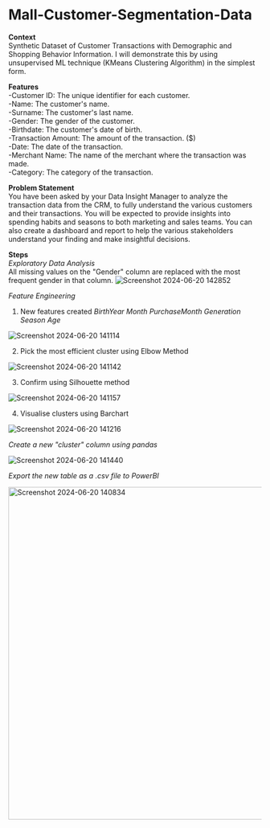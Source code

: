 # Mall-Customer-Segmentation-Data

**Context**
<br> Synthetic Dataset of Customer Transactions with Demographic and Shopping Behavior Information. I will demonstrate this by using unsupervised ML technique (KMeans Clustering Algorithm) in the simplest form.

**Features**
<br>-Customer ID: The unique identifier for each customer.
<br>-Name: The customer's name.
<br>-Surname: The customer's last name.
<br>-Gender: The gender of the customer.
<br>-Birthdate: The customer's date of birth.
<br>-Transaction Amount: The amount of the transaction. ($)
<br>-Date: The date of the transaction.
<br>-Merchant Name: The name of the merchant where the transaction was made.
<br>-Category: The category of the transaction.

**Problem Statement**
<br>You have been asked by your Data Insight Manager to analyze the transaction data from the CRM, to fully understand the various customers and their transactions. You will be expected to provide insights into spending habits and seasons to both marketing and sales teams. You can also create a dashboard and report to help the various stakeholders understand your finding and make insightful decisions.

**Steps**
<br>*Exploratory Data Analysis*
<br>All missing values on the "Gender" column are replaced with the most frequent gender in that column.
![Screenshot 2024-06-20 142852](https://github.com/uzeziogho/Customer-Segmentation/assets/58593651/080a3ed9-8190-4052-a907-aac7e83dca83)

*Feature Engineering*
1. New features created
   *BirthYear*
   *Month*
   *PurchaseMonth*
   *Generation*
   *Season*
   *Age*

![Screenshot 2024-06-20 141114](https://github.com/uzeziogho/Customer-Segmentation/assets/58593651/1c56ceb5-c8d5-4385-bb64-837e56b073bf)

2. Pick the most efficient cluster using Elbow Method

![Screenshot 2024-06-20 141142](https://github.com/uzeziogho/Customer-Segmentation/assets/58593651/010c8b15-dc3c-451b-8954-4a90952ea85b)

3. Confirm using Silhouette method

![Screenshot 2024-06-20 141157](https://github.com/uzeziogho/Customer-Segmentation/assets/58593651/960eade2-1d8e-42af-a292-4fec7ace8f77)

4. Visualise clusters using Barchart

![Screenshot 2024-06-20 141216](https://github.com/uzeziogho/Customer-Segmentation/assets/58593651/ce0a6dd9-7282-44b4-8ad7-b76f1e6ba8e3)

*Create a new "cluster" column using pandas*

![Screenshot 2024-06-20 141440](https://github.com/uzeziogho/Customer-Segmentation/assets/58593651/63b40848-5645-4a7c-ad7c-7f2278003adf)

*Export the new table as a .csv file to PowerBI*

<img width="662" alt="Screenshot 2024-06-20 140834" src="https://github.com/uzeziogho/Customer-Segmentation/assets/58593651/044f9e17-4d0f-4c14-b4fc-c53ef99c8f77">
